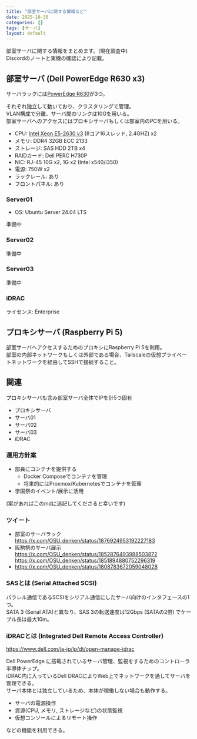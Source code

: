 ```yaml
---
title: "部室サーバに関する情報など"
date: 2025-10-30
categories: []
tags: [サーバ]
layout: default
---
```


部室サーバに関する情報をまとめます。(現在調査中) <br>
Discordのノートと実機の確認により記載。

## 部室サーバ (Dell PowerEdge R630 x3)
サーバラックには[PowerEdge R630](https://i.dell.com/sites/csdocuments/Shared-Content_data-Sheets_Documents/ja/jp/Dell-PowerEdge-R630-Spec-Sheet-JA-HR.pdf)が3つ。

それぞれ独立して動いており、クラスタリングで管理。 <br>
VLAN構成で分離、サーバ間のリンクは10Gを用いる。 <br>
部室サーバへのアクセスにはプロキシサーバもしくは部室内のPCを用いる。

- CPU: [Intel Xeon E5-2630 v3](https://www.intel.co.jp/content/www/jp/ja/products/sku/83356/intel-xeon-processor-e52630-v3-20m-cache-2-40-ghz/specifications.html) (8コア16スレッド, 2.4GHZ) x2
- メモリ: DDR4 32GB ECC 2133
- ストレージ: SAS HDD 2TB x4
- RAIDカード: Dell PERC H730P
- NIC: RJ-45 10G x2, 1G x2 (Intel x540/i350)
- 電源: 750W x2
- ラックレール: あり
- フロントパネル: あり

### Server01
- OS: Ubuntu Server 24.04 LTS

準備中

### Server02
準備中

### Server03
準備中

### iDRAC
ライセンス: Enterprise

## プロキシサーバ (Raspberry Pi 5)
部室サーバへアクセスするためのプロキシにRaspberry Pi 5を利用。 <br>
部室の内部ネットワークもしくは外部である場合、Tailscaleの仮想プライベートネットワークを経由してSSHで接続すること。

## 関連
プロキシサーバも含み部室サーバ全体でIPを計5つ固有
- プロキシサーバ
- サーバ01
- サーバ02
- サーバ03
- iDRAC

### 運用方針案
- 部員にコンテナを提供する
  - Docker Composeでコンテナを管理
  - 将来的にはProxmox/Kubernetesでコンテナを管理
- 学園祭のイベント/展示に活用

(案があればこのmdに追記してくださると幸いです)

### ツイート
- 部室のサーバラック https://x.com/OSU_denken/status/1876924953192227183 
- 阪駒祭のサーバ展示 https://x.com/OSU_denken/status/1852876493988503872 <br> https://x.com/OSU_denken/status/1851894880752296319
- https://x.com/OSU_denken/status/1808783672059048028

### SASとは (Serial Attached SCSI)
パラレル通信であるSCSIをシリアル通信にしたサーバ向けのインタフェースの1つ。 <br>
SATA 3 (Serial ATA)と異なり、SAS 3の転送速度は12Gbps (SATAの2倍) でケーブル長は最大10m。

### iDRACとは (Integrated Dell Remote Access Controller)
https://www.dell.com/ja-jp/lp/dt/open-manage-idrac

Dell PowerEdge に搭載されているサーバ管理、監視をするためのコントローラ半導体チップ。 <br>
iDRAC内に入っているDell DRACによりWeb上でネットワークを通してサーバを管理できる。 <br>
サーバ本体とは独立しているため、本体が稼働しない場合も動作する。

- サーバの電源操作
- 資源(CPU, メモリ, ストレージなど)の状態監視
- 仮想コンソールによるリモート操作

などの機能を利用できる。


